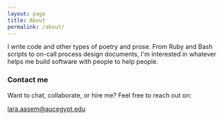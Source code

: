 ```yaml
---
layout: page
title: About
permalink: /about/
---
```


I write code and other types of poetry and prose. From Ruby and Bash scripts to on-call process design documents, I'm interested in whatever helps me build software with people to help people.

### Contact me

Want to chat, collaborate, or hire me? Feel free to reach out on:

[lara.aasem@aucegypt.edu](mailto:lara.aasem@aucegypt.edu)
